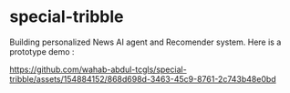 # special-tribble
Building personalized News AI agent and Recomender system.
Here is a prototype demo : 


https://github.com/wahab-abdul-tcgls/special-tribble/assets/154884152/868d698d-3463-45c9-8761-2c743b48e0bd


